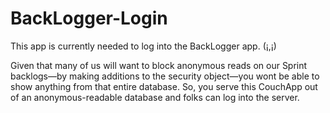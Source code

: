 BackLogger-Login
===

This app is currently needed to log into the BackLogger app. (¡,¡)

Given that many of us will want to block anonymous reads on our 
Sprint backlogs—by making additions to the security object—you wont
be able to show anything from that entire database. So, you serve
this CouchApp out of an anonymous-readable database and folks can
log into the server.
